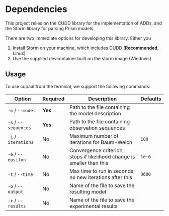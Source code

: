 # Dependencies

This project relies on the CUDD library for the implementation of ADDs, and the Storm library for parsing Prism models

There are two immediate options for developing this library. Either you

1. Install Storm on your machine, which includes CUDD (**Recommended**, Linux)
2. Use the supplied devcontainer built on the storm image (Windows)

## Usage

To use cupaal from the terminal, we support the following commands:

| Option                | Required | Description                                                            | Defaults |
|-----------------------|----------|------------------------------------------------------------------------|----------|
| `-m` / `--model`      | **Yes**  | Path to the file containing the model description                      |          |
| `-s` / `--sequences`  | **Yes**  | Path to the file containing observation sequences                      |          |
| `-i` / `--iterations` | No       | Maximum number of iterations for Baum-Welch                            | `100`    |
| `-e` / `--epsilon`    | No       | Convergence criterion; stops if likelihood change is smaller than this | `1e-6`   |
| `-t` / `--time`       | No       | Max time to run in seconds; no new iterations after this               | `3600`   |
| `-o` / `--output`     | No       | Name of the file to save the resulting model                           |          |
| `-r` / `--results`    | No       | Name of the file to save the experimental results                      |          |
